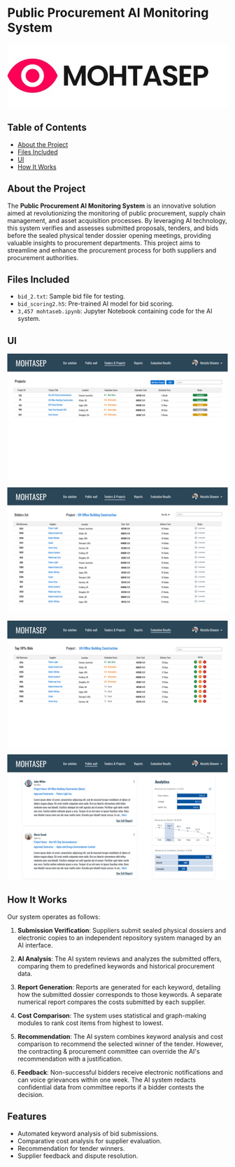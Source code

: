 # Public Procurement AI Monitoring System 

![Project logo](https://github.com/GamalSerag/MOHTASEP/blob/main/UI/logo.jpeg)



## Table of Contents

- [About the Project](#about-the-project)
- [Files Included](#files-included)
- [UI](#ui)
- [How It Works](#how-it-works)


## About the Project

The **Public Procurement AI Monitoring System** is an innovative solution aimed at revolutionizing the monitoring of public procurement, supply chain management, and asset acquisition processes. By leveraging AI technology, this system verifies and assesses submitted proposals, tenders, and bids before the sealed physical tender dossier opening meetings, providing valuable insights to procurement departments. This project aims to streamline and enhance the procurement process for both suppliers and procurement authorities.

## Files Included

- `bid_2.txt`: Sample bid file for testing.
- `bid_scoring2.h5`: Pre-trained AI model for bid scoring.
- `3,457 mohtaseb.ipynb`: Jupyter Notebook containing code for the AI system.

## UI

![Screenshot 1](https://github.com/GamalSerag/MOHTASEP/blob/main/UI/1.jpg)

![Screenshot 2](https://github.com/GamalSerag/MOHTASEP/blob/main/UI/2.jpg)

![Screenshot 2](https://github.com/GamalSerag/MOHTASEP/blob/main/UI/3.jpg)

![Screenshot 2](https://github.com/GamalSerag/MOHTASEP/blob/main/UI/4.jpg)


## How It Works

Our system operates as follows:

1. **Submission Verification**: Suppliers submit sealed physical dossiers and electronic copies to an independent repository system managed by an AI interface.

2. **AI Analysis**: The AI system reviews and analyzes the submitted offers, comparing them to predefined keywords and historical procurement data.

3. **Report Generation**: Reports are generated for each keyword, detailing how the submitted dossier corresponds to those keywords. A separate numerical report compares the costs submitted by each supplier.

4. **Cost Comparison**: The system uses statistical and graph-making modules to rank cost items from highest to lowest.

5. **Recommendation**: The AI system combines keyword analysis and cost comparison to recommend the selected winner of the tender. However, the contracting & procurement committee can override the AI's recommendation with a justification.

6. **Feedback**: Non-successful bidders receive electronic notifications and can voice grievances within one week. The AI system redacts confidential data from committee reports if a bidder contests the decision.

## Features

- Automated keyword analysis of bid submissions.
- Comparative cost analysis for supplier evaluation.
- Recommendation for tender winners.
- Supplier feedback and dispute resolution.

